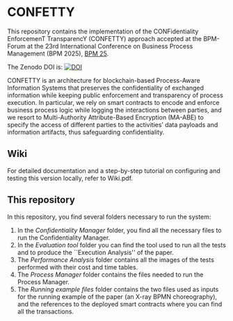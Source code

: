 # CONFETTY

This repository contains the implementation of the CONFidentiality EnforcemenT TransparencY (CONFETTY) approach accepted at the BPM-Forum at the 23rd International Conference on Business Process Management (BPM 2025), [BPM 25]([https://www.bpm2025seville.org/]).

The Zenodo DOI is: [![DOI](https://zenodo.org/badge/899737599.svg)](https://doi.org/10.5281/zenodo.15482587)

CONFETTY is an architecture for blockchain-based Process-Aware Information Systems that preserves the confidentiality of exchanged information while keeping public enforcement and transparency of process execution. In particular, we rely on smart contracts to encode and enforce business process logic while logging the interactions between parties, and we resort to Multi-Authority Attribute-Based Encryption (MA-ABE) to specify the access of different parties to the activities’ data payloads and information artifacts, thus safeguarding confidentiality.

## Wiki
For detailed documentation and a step-by-step tutorial on configuring and testing this version locally, refer to Wiki.pdf.

## This repository
In this repository, you find several folders necessary to run the system:
1. In the *Confidentiality Manager* folder, you find all the necessary files to run the Confidentiality Manager.
2. In the *Evaluation tool* folder you can find the tool used to run all the tests and to produce the ``Execution Analysis'' of the paper.
3. The *Performance Analysis* folder contains all the images of the tests performed with their cost and time tables.
4. The *Process Manager* folder contains the files needed to run the Process Manager.
5. The *Running example files* folder contains the two files used as inputs for the running example of the paper (an X-ray BPMN choreography), and the references to the deployed smart contracts where you can find all the transactions.
